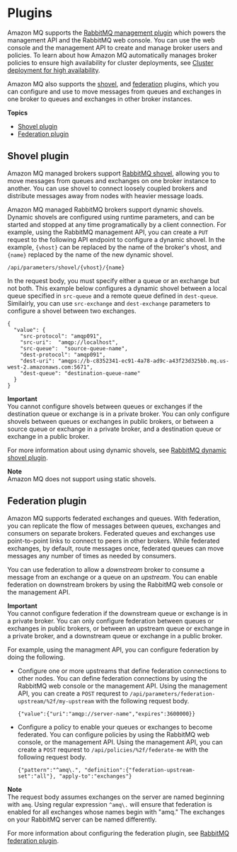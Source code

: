# Plugins<a name="rabbitmq-basic-elements-plugins"></a>

Amazon MQ supports the [RabbitMQ management plugin](https://www.rabbitmq.com/management.html) which powers the management API and the RabbitMQ web console\. You can use the web console and the management API to create and manage broker users and policies\. To learn about how Amazon MQ automatically manages broker policies to ensure high availability for cluster deployments, see [Cluster deployment for high availability](rabbitmq-broker-architecture-cluster.md)\.

 Amazon MQ also supports the [shovel](https://www.rabbitmq.com/shovel.html), and [federation](https://www.rabbitmq.com/federation.html) plugins, which you can configure and use to move messages from queues and exchanges in one broker to queues and exchanges in other broker instances\.

**Topics**
+ [Shovel plugin](#rabbitmq-shovel-plugin)
+ [Federation plugin](#rabbitmq-federation-plugin)

## Shovel plugin<a name="rabbitmq-shovel-plugin"></a>

Amazon MQ managed brokers support [RabbitMQ shovel](https://www.rabbitmq.com/shovel.html), allowing you to move messages from queues and exchanges on one broker instance to another\. You can use shovel to connect loosely coupled brokers and distribute messages away from nodes with heavier message loads\.

Amazon MQ managed RabbitMQ brokers support dynamic shovels\. Dynamic shovels are configured using runtime parameters, and can be started and stopped at any time programatically by a client connection\. For example, using the RabbitMQ management API, you can create a `PUT` request to the following API endpoint to configure a dynamic shovel\. In the example, `{vhost}` can be replaced by the name of the broker's vhost, and `{name}` replaced by the name of the new dynamic shovel\.

```
/api/parameters/shovel/{vhost}/{name}
```

In the request body, you must specify either a queue or an exchange but not both\. This example below configures a dynamic shovel between a local queue specified in `src-queue` and a remote queue defined in `dest-queue`\. Similairly, you can use `src-exchange` and `dest-exchange` parameters to configure a shovel between two exchanges\.

```
{
  "value": {
    "src-protocol": "amqp091",
    "src-uri":  "amqp://localhost",
    "src-queue":  "source-queue-name",
    "dest-protocol": "amqp091",
    "dest-uri": "amqps://b-c8352341-ec91-4a78-ad9c-a43f23d325bb.mq.us-west-2.amazonaws.com:5671",
    "dest-queue": "destination-queue-name"
  }
}
```

**Important**  
You cannot configure shovels between queues or exchanges if the destination queue or exchange is in a private broker\. You can only configure shovels between queues or exchanges in public brokers, or between a source queue or exchange in a private broker, and a destination queue or exchange in a public broker\.

For more information about using dynamic shovels, see [RabbitMQ dynamic shovel plugin](https://www.rabbitmq.com/shovel-dynamic.html)\.

**Note**  
Amazon MQ does not support using static shovels\.

## Federation plugin<a name="rabbitmq-federation-plugin"></a>

 Amazon MQ supports federated exchanges and queues\. With federation, you can replicate the flow of messages between queues, exchanges and consumers on separate brokers\. Federated queues and exchanges use point\-to\-point links to connect to peers in other brokers\. While federated exchanges, by default, route messages once, federated queues can move messages any number of times as needed by consumers\.

You can use federation to allow a *downstream* broker to consume a message from an exchange or a queue on an *upstream*\. You can enable federation on downstream brokers by using the RabbitMQ web console or the management API\.

**Important**  
You cannot configure federation if the downstream queue or exchange is in a private broker\. You can only configure federation between queues or exchanges in public brokers, or between an upstream queue or exchange in a private broker, and a downstream queue or exchange in a public broker\.

For example, using the managment API, you can configure federation by doing the following\.
+ Configure one or more upstreams that define federation connections to other nodes\. You can define federation connections by using the RabbitMQ web console or the management API\. Using the management API, you can create a `POST` requrest to `/api/parameters/federation-upstream/%2f/my-upstream` with the following request body\.

  ```
  {"value":{"uri":"amqp://server-name","expires":3600000}}
  ```
+ Configure a policy to enable your queues or exchanges to become federated\. You can configure policies by using the RabbitMQ web console, or the management API\. Using the management API, you can create a `POST` requrest to `/api/policies/%2f/federate-me` with the following request body\.

  ```
  {"pattern":"^amq\.", "definition":{"federation-upstream-set":"all"}, "apply-to":"exchanges"}
  ```
**Note**  
The request body assumes exchanges on the server are named beginning with `amq`\. Using regular expression `^amq\.` will ensure that federation is enabled for all exchanges whose names begin with "amq\." The exchanges on your RabbitMQ server can be named differently\.

For more information about configuring the federation plugin, see [RabbitMQ federation plugin](https://www.rabbitmq.com/federation.html)\.
